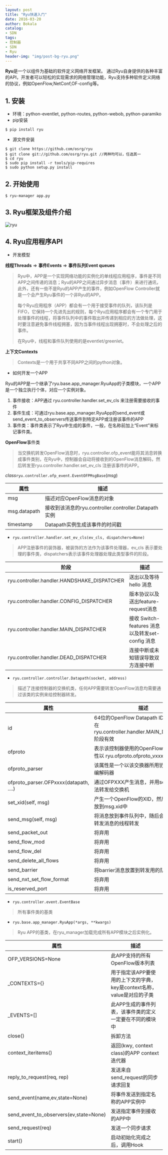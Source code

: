 ```yaml
---
layout: post
title: "Ryu快速入门"
date: 2016-03-20
author: Bokala
catalog: 
- SDN
tags: 
- 控制器
- SDN
- Ryu
header-img: "img/post-bg-ryu.png"
---
```



**Ryu**是一个以组件为基础的软件定义网络开发框架。 通过Ryu自身提供的各种丰富的API，开发者可以轻松的实现需求的网络管理功能，Ryu支持多种软件定义网络的协议，例如OpenFlow,NetConf,OF-config等。




## 1. 安装

* 环境：python-eventlet, python-routes, python-webob, python-paramiko
* pip安装

```shell
$ pip install ryu
```

* 源文件安装

```shell
$ git clone https://github.com/osrg/ryu 
$ git clone git://github.com/osrg/ryu.git //两种均可以，任选其一
$ cd ryu
$ sudo pip install -r tools/pip-requires
$ sudo python setup.py install
```

## 2. 开始使用

```shell
$ ryu-manager app.py
```

## 3. Ryu框架及组件介绍

![ryu](http://ouqpou19v.bkt.clouddn.com/Ryu.jpg)

## 4. Ryu应用程序API

* 开发模型

**线程Threads** $\Rightarrow$ **事件Events** $\Rightarrow$ **事件队列Event queues**

> Ryu中，APP是一个实现网络功能的实例化的单线程应用程序，事件是不同APP之间传递的消息；Ryu的APP之间通过异步消息（事件）来进行通讯，此外，还有一些不是Ryu的APP产生的事件，例如OpenFlow Controller就是一个会产生Ryu事件的一个非Ryu的APP。
>
> 每个Ryu应用程序（APP）都会有一个用于接受事件的队列，该队列是FIFO，它保持一个先进先出的规则，每个Ryu应用程序都会有一个专门用于处理事件的线程，将事件队列中的事件取出并传递到相应的方法做处理，这时要注意避免事件线程拥塞，因为当事件线程出现拥塞时，不会处理之后的事件。
>
> 在Ryu中，线程和事件队列使用的是eventlet/greenlet。

**上下文Contexts**

> Contexts是一个用于共享不同APP之间的python对象。

* 如何开发一个APP

Ryu的APP是一个继承了ryu.base.app_manager.RyuApp的子类模块，一个APP是一个独立执行个体，对应一个实例对象。

1. 事件接收：APP通过 ryu.controller.handler.set_ev_cls 来注册需要接收的事件
2. 事件生成：可通过ryu.base.app_manager.RyuApp的send_event或send_event_to_observers传送事件到特定APP或注册该事件的APP
3. 事件类：事件类表示了Ryu中生成的事件，一般，在名称前加上“Event”来标记事件类。

**OpenFlow**事件类

> 当交换机转发OpenFlow消息时，ryu.controller.ofp_event能将其消息转换成事件类别，在Ryu中，控制器会自动将接收到的OpenFlow消息解码，然后转发至ryu.controller.handler.set_ev_cls 注册该事件的APP。

*class*`ryu.controller.ofp_event.EventOFPMsgBase`(*msg*)

| 属性           | 描述                                       |
| ------------ | ---------------------------------------- |
| msg          | 描述对应OpenFlow消息的对象                        |
| msg.datapath | 接收到该消息的ryu.controller.controller.Datapath实例 |
| timestamp    | Datapath实例生成该事件的时间戳                      |

* `ryu.controller.handler.set_ev_cls(ev_cls, dispatchers=None)`

> APP注册事件的装饰器，被装饰的方法作为该事件处理器，ev_cls 表示要处理的事件类，dispatchers表示该事件处理器处理此类型事件的阶段。

| 阶段                                       | 描述                                     |
| ---------------------------------------- | -------------------------------------- |
| ryu.controller.handler.HANDSHAKE_DISPATCHER | 送出以及等待 hello 消息                        |
| ryu.controller.handler.CONFIG_DISPATCHER | 版本协议以及送出feature-request消息              |
| ryu.controller.handler.MAIN_DISPATCHER   | 接收 Switch-features 消息以及转发set-config 消息 |
| ryu.controller.handler.DEAD_DISPATCHER   | 连接中断或未知错误导致双方连接中断                      |

* `ryu.controller.controller.Datapath(socket, address)`

> 描述了连接控制器的交换机类，任何APP需要转发OpenFlow消息均需要通过该类的实例来给控制器转发。

| 属性                                     | 描述                                       |
| -------------------------------------- | ---------------------------------------- |
| id                                     | 64位的OpenFlow Datapath ID，该属性只在ryu.controller.handler.MAIN_DISPATCHER 阶段有效 |
| ofproto                                | 表示该控制器使用的OpenFlow版本， 该属性以 ryu.ofproto.ofproto_vxxx 为主 |
| ofproto_parser                         | 该属性是一个以该交换器所用协议实例化的编解码器                  |
| ofproto_parser.OFPxxxx(datapath, ....) | 通过OFPXXX产生消息，并用send_msg方法转发给交换机          |
| set_xid(self, msg)                     | 产生一个OpenFlow的XID，然后将这个XID放到msg.xid中      |
| send_msg(self, msg)                    | 将消息放到事件队列中，随后会被一个专门转发消息的线程转发             |
| send_packet_out                        | 将弃用                                      |
| send_flow_mod                          | 将弃用                                      |
| send_flow_del                          | 将弃用                                      |
| send_delete_all_flows                  | 将弃用                                      |
| send_barrier                           | 将barrier消息放置到转发用的队列中                     |
| send_nxt_set_flow_format               | 将弃用                                      |
| is_reserved_port                       | 将弃用                                      |

* `ryu.controller.event.EventBase`

> 所有事件类的基类

* `ryu.base.app_manager.RyuApp(*args, **kwargs)`

> Ryu APP的基类，在ryu_manager加载完成所有APP模块之后实例化。

| 属性                                     | 描述                                       |
| -------------------------------------- | ---------------------------------------- |
| OFP_VERSIONS=None                      | 此APP支持的所有OpenFlow版本列表                    |
| _CONTEXTS={}                           | 用于指定该APP要使用的上下文的字典，key是context名称，value是对应的子类 |
| _EVENTS=[]                             | 此APP生成的事件列表，该事件类的定义一定要在不同的模块中            |
| close()                                | 拆卸方法                                     |
| context_iteritems()                    | 返回(kwy, context class)的APP context迭代器    |
| reply_to_request(req, rep)             | 发送来自send_request的同步请求回复                  |
| send_event(name,ev,state=None)         | 将事件发送到指定名称的APP实例中                        |
| send_event_to_observers(ev,state=None) | 发送指定事件到接收的APP中                           |
| send_request(req)                      | 发送一个同步请求                                 |
| start()                                | 启动初始化完成之后，调用Hook                         |

